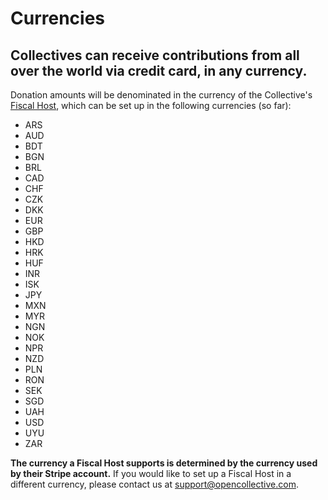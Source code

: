# Currencies

## Collectives can receive contributions from all over the world via credit card, in any currency.

Donation amounts will be denominated in the currency of the Collective's [Fiscal Host](../fiscal-hosts/fiscal-hosts.md), which can be set up in the following currencies \(so far\):

* ARS
* AUD
* BDT
* BGN
* BRL
* CAD
* CHF
* CZK
* DKK
* EUR
* GBP
* HKD
* HRK
* HUF
* INR
* ISK
* JPY
* MXN
* MYR
* NGN
* NOK
* NPR
* NZD
* PLN
* RON
* SEK
* SGD
* UAH
* USD
* UYU
* ZAR

**The currency a Fiscal Host supports is determined by the currency used by their Stripe account.** If you would like to set up a Fiscal Host in a different currency, please contact us at [support@opencollective.com](mailto:support@opencollective.com).

